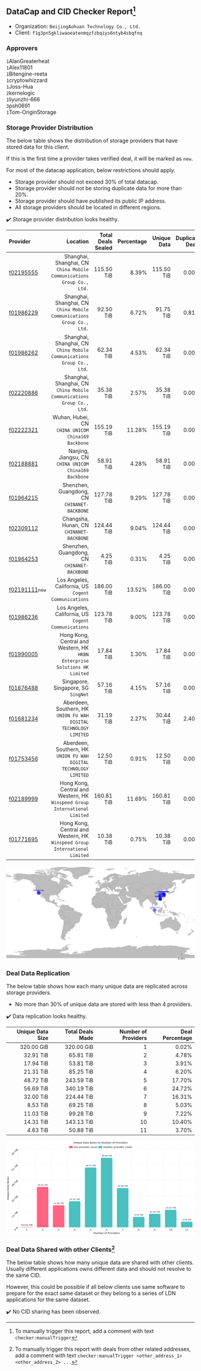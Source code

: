 ## DataCap and CID Checker Report[^1]
 - Organization: `BeijingAohuan Technology Co., Ltd.`
 - Client: `f1g3pn5gkliwaoeatenmqzfzbqiys6ntyb4sbqfnq`
### Approvers
`1`AlanGreaterheat<br/>`1`Alex11801<br/>`1`Bitengine-reeta<br/>`1`cryptowhizzard<br/>`1`Joss-Hua<br/>`2`kernelogic<br/>`1`liyunzhi-666<br/>`3`psh0691<br/>`1`Tom-OriginStorage

### Storage Provider Distribution
The below table shows the distribution of storage providers that have stored data for this client.

If this is the first time a provider takes verified deal, it will be marked as `new`.

For most of the datacap application, below restrictions should apply.
 - Storage provider should not exceed 30% of total datacap.
 - Storage provider should not be storing duplicate data for more than 20%.
 - Storage provider should have published its public IP address.
 - All storage providers should be located in different regions.

✔️ Storage provider distribution looks healthy.

| Provider                                                    |                                                                      Location | Total Deals Sealed | Percentage | Unique Data | Duplicate Deals |
| :---------------------------------------------------------- | ----------------------------------------------------------------------------: | -----------------: | ---------: | ----------: | --------------: |
| [f02195555](https://filfox.info/en/address/f02195555)       |      Shanghai, Shanghai, CN<br/>`China Mobile Communications Group Co., Ltd.` |         115.50 TiB |      8.39% |  115.50 TiB |           0.00% |
| [f01986229](https://filfox.info/en/address/f01986229)       |      Shanghai, Shanghai, CN<br/>`China Mobile Communications Group Co., Ltd.` |          92.50 TiB |      6.72% |   91.75 TiB |           0.81% |
| [f01986262](https://filfox.info/en/address/f01986262)       |      Shanghai, Shanghai, CN<br/>`China Mobile Communications Group Co., Ltd.` |          62.34 TiB |      4.53% |   62.34 TiB |           0.00% |
| [f02220886](https://filfox.info/en/address/f02220886)       |      Shanghai, Shanghai, CN<br/>`China Mobile Communications Group Co., Ltd.` |          35.38 TiB |      2.57% |   35.38 TiB |           0.00% |
| [f02222321](https://filfox.info/en/address/f02222321)       |                         Wuhan, Hubei, CN<br/>`CHINA UNICOM China169 Backbone` |         155.19 TiB |     11.28% |  155.19 TiB |           0.00% |
| [f02188881](https://filfox.info/en/address/f02188881)       |                     Nanjing, Jiangsu, CN<br/>`CHINA UNICOM China169 Backbone` |          58.91 TiB |      4.28% |   58.91 TiB |           0.00% |
| [f01964215](https://filfox.info/en/address/f01964215)       |                               Shenzhen, Guangdong, CN<br/>`CHINANET-BACKBONE` |         127.78 TiB |      9.29% |  127.78 TiB |           0.00% |
| [f02309112](https://filfox.info/en/address/f02309112)       |                                   Changsha, Hunan, CN<br/>`CHINANET-BACKBONE` |         124.44 TiB |      9.04% |  124.44 TiB |           0.00% |
| [f01964253](https://filfox.info/en/address/f01964253)       |                               Shenzhen, Guangdong, CN<br/>`CHINANET-BACKBONE` |           4.25 TiB |      0.31% |    4.25 TiB |           0.00% |
| [f02191111](https://filfox.info/en/address/f02191111)`new`  |                       Los Angeles, California, US<br/>`Cogent Communications` |         186.00 TiB |     13.52% |  186.00 TiB |           0.00% |
| [f01986236](https://filfox.info/en/address/f01986236)       |                       Los Angeles, California, US<br/>`Cogent Communications` |         123.78 TiB |      9.00% |  123.78 TiB |           0.00% |
| [f01990005](https://filfox.info/en/address/f01990005)       | Hong Kong, Central and Western, HK<br/>`HKBN Enterprise Solutions HK Limited` |          17.84 TiB |      1.30% |   17.84 TiB |           0.00% |
| [f01876488](https://filfox.info/en/address/f01876488)       |                                        Singapore, Singapore, SG<br/>`SingNet` |          57.16 TiB |      4.15% |   57.16 TiB |           0.00% |
| [f01681234](https://filfox.info/en/address/f01681234)       |          Aberdeen, Southern, HK<br/>`UNION FU WAH DIGITAL TECHNOLOGY LIMITED` |          31.19 TiB |      2.27% |   30.44 TiB |           2.40% |
| [f01753456](https://filfox.info/en/address/f01753456)       |          Aberdeen, Southern, HK<br/>`UNION FU WAH DIGITAL TECHNOLOGY LIMITED` |          12.50 TiB |      0.91% |   12.50 TiB |           0.00% |
| [f02189999](https://filfox.info/en/address/f02189999)       | Hong Kong, Central and Western, HK<br/>`Winspeed Group International Limited` |         160.81 TiB |     11.69% |  160.81 TiB |           0.00% |
| [f01771695](https://filfox.info/en/address/f01771695)       | Hong Kong, Central and Western, HK<br/>`Winspeed Group International Limited` |          10.38 TiB |      0.75% |   10.38 TiB |           0.00% |

<img src="https://raw.githubusercontent.com/data-preservation-programs/filplus-checker-assets/main/filecoin-project/filecoin-plus-large-datasets/issues/940/1694750722669.png"/>

### Deal Data Replication
The below table shows how each many unique data are replicated across storage providers.

- No more than 30% of unique data are stored with less than 4 providers.

✔️ Data replication looks healthy.

| Unique Data Size | Total Deals Made | Number of Providers | Deal Percentage |
| ---------------: | ---------------: | ------------------: | --------------: |
|       320.00 GiB |       320.00 GiB |                   1 |           0.02% |
|        32.91 TiB |        65.81 TiB |                   2 |           4.78% |
|        17.94 TiB |        53.81 TiB |                   3 |           3.91% |
|        21.31 TiB |        85.25 TiB |                   4 |           6.20% |
|        48.72 TiB |       243.59 TiB |                   5 |          17.70% |
|        56.69 TiB |       340.19 TiB |                   6 |          24.72% |
|        32.00 TiB |       224.44 TiB |                   7 |          16.31% |
|         8.53 TiB |        69.25 TiB |                   8 |           5.03% |
|        11.03 TiB |        99.28 TiB |                   9 |           7.22% |
|        14.31 TiB |       143.13 TiB |                  10 |          10.40% |
|         4.63 TiB |        50.88 TiB |                  11 |           3.70% |

<img src="https://raw.githubusercontent.com/data-preservation-programs/filplus-checker-assets/main/filecoin-project/filecoin-plus-large-datasets/issues/940/1694750723316.png"/>

### Deal Data Shared with other Clients[^3]
The below table shows how many unique data are shared with other clients.
Usually different applications owns different data and should not resolve to the same CID.

However, this could be possible if all below clients use same software to prepare for the exact same dataset or they belong to a series of LDN applications for the same dataset.

✔️ No CID sharing has been observed.

[^1]: To manually trigger this report, add a comment with text `checker:manualTrigger`

[^2]: Deals from those addresses are combined into this report as they are specified with `checker:manualTrigger`

[^3]: To manually trigger this report with deals from other related addresses, add a comment with text `checker:manualTrigger <other_address_1> <other_address_2> ...`
